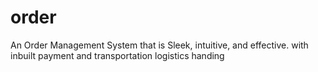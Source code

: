 order
=====

An Order Management System that is Sleek, intuitive, and effective. with inbuilt payment and transportation logistics handing
